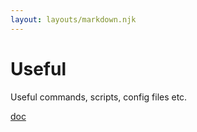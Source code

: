 ```yaml
---
layout: layouts/markdown.njk
---
```


# Useful

Useful commands, scripts, config files etc.

[doc](doc/)